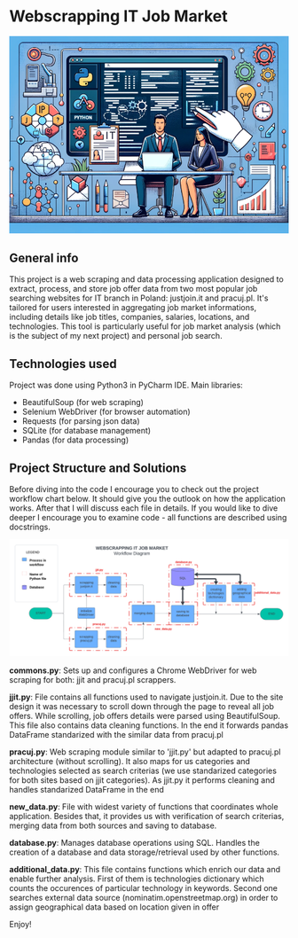# Webscrapping IT Job Market

<img src="img/title.png">

## General info

This project is a web scraping and data processing application designed to extract, process, and store job 
offer data from two most popular job searching websites for IT branch in Poland: justjoin.it and pracuj.pl. 
It's tailored for users interested in aggregating job market informations, including details like job titles, 
companies, salaries, locations, and technologies. This tool is particularly useful for job market analysis
(which is the subject of my next project) and personal job search.

## Technologies used

Project was done using Python3 in PyCharm IDE. Main libraries:

- BeautifulSoup (for web scraping)
- Selenium WebDriver (for browser automation)
- Requests (for parsing json data)
- SQLite (for database management)
- Pandas (for data processing)


## Project Structure and Solutions

Before diving into the code I encourage you to check out the project workflow chart below. It should give
you the outlook on how the application works. After that I will discuss each file in details. If you would like
to dive deeper I encourage you to examine code - all functions are described using docstrings.

<img src="img/workflow.png">

<b>commons.py</b>: Sets up and configures a Chrome WebDriver for web scraping for both: jjit and pracuj.pl scrappers.

<b>jjit.py</b>: File contains all functions used to navigate justjoin.it. Due to the site design it was necessary to 
scroll down through the page to reveal all job offers. While scrolling, job offers details were parsed using 
BeautifulSoup. This file also contains data cleaning functions. In the end it forwards pandas DataFrame standarized 
with the similar data from pracuj.pl


<b>pracuj.py</b>: Web scraping module similar to 'jjit.py' but adapted to pracuj.pl architecture (without scrolling).
It also maps for us categories and technologies selected as search criterias (we use standarized categories for
both sites based on jjit categories). As jjit.py it performs cleaning and handles standarized DataFrame in the end

<b>new_data.py</b>: File with widest variety of functions that coordinates whole application. Besides that, 
it provides us with verification of search criterias, merging data from both sources and saving to database.

<b>database.py</b>: Manages database operations using SQL. Handles the creation of a database and 
data storage/retrieval used by other functions.


<b>additional_data.py</b>: This file contains functions which enrich our data and enable further analysis. 
First of them is technologies dictionary which counts the occurences of particular technology in keywords.
Second one searches external data source (nominatim.openstreetmap.org) in order to assign geographical data
based on location given in offer

Enjoy!
